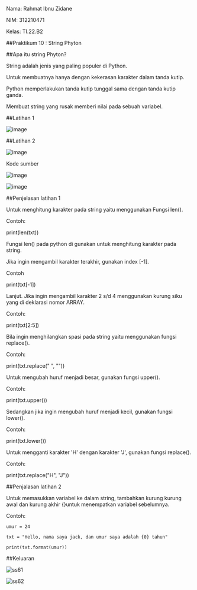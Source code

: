 Nama: Rahmat Ibnu Zidane

NIM: 312210471

Kelas: TI.22.B2

##Praktikum 10 : String Phyton


##Apa itu string Phyton?

String adalah jenis yang paling populer di Python.


Untuk membuatnya hanya dengan kekerasan karakter dalam tanda kutip.


Python memperlakukan tanda kutip tunggal sama dengan tanda kutip ganda.


Membuat string yang rusak memberi nilai pada sebuah variabel.

##Latihan 1

![image](https://user-images.githubusercontent.com/115911489/212913349-28364a52-ec32-4832-9f54-aab22a9a87cd.png)


##Latihan 2

![image](https://user-images.githubusercontent.com/115911489/212913507-23131fb3-f76b-4939-b3ae-18ff77efd0b5.png)

Kode sumber

![image](https://user-images.githubusercontent.com/115911489/212920428-7e37ed28-0371-4ef4-9e50-387c11fb285e.png)


![image](https://user-images.githubusercontent.com/115911489/212920518-fffac217-3983-4eda-afef-3a331a972bfe.png)


##Penjelasan latihan 1

Untuk menghitung karakter pada string yaitu menggunakan Fungsi len().

Contoh:

print(len(txt))

Fungsi len() pada python di gunakan untuk menghitung karakter pada string.

Jika ingin mengambil karakter terakhir, gunakan index [-1].

Contoh

print(txt[-1])

Lanjut. Jika ingin mengambil karakter 2 s/d 4 menggunakan kurung siku yang di deklarasi nomor ARRAY.

Contoh:

print(txt[2:5])

Bila ingin menghilangkan spasi pada string yaitu menggunakan fungsi replace().

Contoh:

print(txt.replace(" ", ""))

Untuk mengubah huruf menjadi besar, gunakan fungsi upper().

Contoh:

print(txt.upper())

Sedangkan jika ingin mengubah huruf menjadi kecil, gunakan fungsi lower().

Contoh:

print(txt.lower())

Untuk mengganti karakter 'H' dengan karakter 'J', gunakan fungsi replace().

Contoh:

print(txt.replace("H", "J"))

##Penjalasan latihan 2

Untuk memasukkan variabel ke dalam string, tambahkan kurung kurung awal dan kurung akhir {}untuk menempatkan variabel sebelumnya.

Contoh:

    umur = 24
    
    txt = "Hello, nama saya jack, dan umur saya adalah {0} tahun"
    
    print(txt.format(umur))
    
##Keluaran
    
![ss61](https://user-images.githubusercontent.com/115911489/212922948-7a2c850c-4ea2-400b-9cdd-58f107dbc0e4.JPG)
    


![ss62](https://user-images.githubusercontent.com/115911489/212922625-2a6f2a69-9e1b-430a-8058-1d571f2a6531.JPG)

